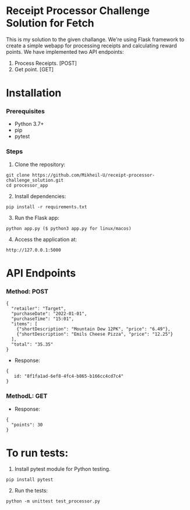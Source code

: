 # Receipt Processor Challenge Solution for Fetch


This is my solution to the given challange. We're using Flask framework to create a simple webapp for processing receipts and calculating reward points.
We have implemented two API endpoints: 
1. Process Receipts. [POST]
2. Get point. [GET]

# Installation
### Prerequisites
* Python 3.7+
* pip
* pytest
  
### Steps
1. Clone the repository:
```
git clone https://github.com/Mikheil-U/receipt-processor-challenge_solution.git
cd processor_app
```
2. Install dependencies:
```
pip install -r requirements.txt
```
3. Run the Flask app:
```
python app.py ($ python3 app.py for linux/macos)
```
4. Access the application at:
```
http://127.0.0.1:5000
```

# API Endpoints
### Method: POST
```
{
  "retailer": "Target",
  "purchaseDate": "2022-01-01",
  "purchaseTime": "15:01",
  "items": [
    {"shortDescription": "Mountain Dew 12PK", "price": "6.49"},
    {"shortDescription": "Emils Cheese Pizza", "price": "12.25"}
  ],
  "total": "35.35"
}

```
* Response:
```
{
   id: "8f1fa1ad-6ef8-4fc4-b865-b166cc4cd7c4"
}
```
### MethodL: GET
* Response:
```
{
  "points": 30
}
```

# To run tests:
1. Install pytest module for Python testing.
```
pip install pytest
```
2. Run the tests:
```
python -m unittest test_processor.py
```




